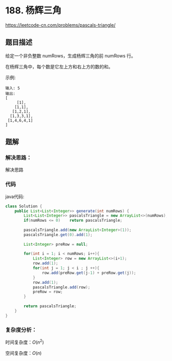 # 188. 杨辉三角
https://leetcode-cn.com/problems/pascals-triangle/

## 题目描述

给定一个非负整数 numRows，生成杨辉三角的前 numRows 行。



在杨辉三角中，每个数是它左上方和右上方的数的和。

示例:
```
输入: 5
输出:
[
     [1],
    [1,1],
   [1,2,1],
  [1,3,3,1],
 [1,4,6,4,1]
]
```

## 题解

### 解决思路：

解决思路

### 代码

java代码:
~~~ java
class Solution {
    public List<List<Integer>> generate(int numRows) {
        List<List<Integer>> pascalsTriangle = new ArrayList<>(numRows);
        if(numRows <= 0)    return pascalsTriangle;
        
        pascalsTriangle.add(new ArrayList<Integer>(1));
        pascalsTriangle.get(0).add(1);
        
        List<Integer> preRow = null;
        
        for(int i = 1; i < numRows; i++){
            List<Integer> row = new ArrayList<>(i+1);
            row.add(1);
            for(int j = 1; j < i ; j ++){
                row.add(preRow.get(j-1) + preRow.get(j));
            }
            row.add(1);
            pascalsTriangle.add(row);
            preRow = row;
        }
        
        return pascalsTriangle;
    }
}
~~~

### 复杂度分析：

时间复杂度：$O(n^2)$

空间复杂度：$O(n)$
